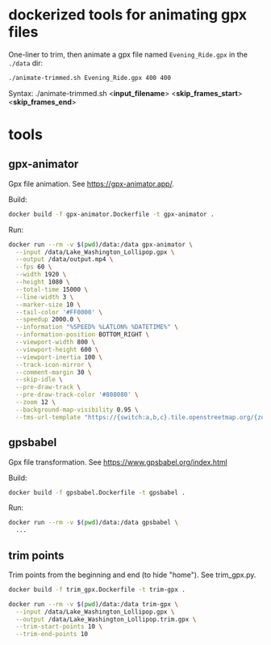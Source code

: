 # dockerized tools for animating gpx files

One-liner to trim, then animate a gpx file named ``Evening_Ride.gpx`` in the ``./data`` dir:

```bash
./animate-trimmed.sh Evening_Ride.gpx 400 400
```

Syntax:
./animate-trimmed.sh <__input_filename__> <__skip_frames_start__> <__skip_frames_end__>



# tools
## gpx-animator
Gpx file animation. See https://gpx-animator.app/.


Build:

```bash
docker build -f gpx-animator.Dockerfile -t gpx-animator .
```

Run:

```bash
docker run --rm -v $(pwd)/data:/data gpx-animator \
  --input /data/Lake_Washington_Lollipop.gpx \
  --output /data/output.mp4 \
  --fps 60 \
  --width 1920 \
  --height 1080 \
  --total-time 15000 \
  --line-width 3 \
  --marker-size 10 \
  --tail-color '#FF0000' \
  --speedup 2000.0 \
  --information "%SPEED% %LATLON% %DATETIME%" \
  --information-position BOTTOM_RIGHT \
  --viewport-width 800 \
  --viewport-height 600 \
  --viewport-inertia 100 \
  --track-icon-mirror \
  --comment-margin 30 \
  --skip-idle \
  --pre-draw-track \
  --pre-draw-track-color '#808080' \
  --zoom 12 \
  --background-map-visibility 0.95 \
  --tms-url-template "https://{switch:a,b,c}.tile.openstreetmap.org/{zoom}/{x}/{y}.png"
```






## gpsbabel
Gpx file transformation. See https://www.gpsbabel.org/index.html

Build:

```bash
docker build -f gpsbabel.Dockerfile -t gpsbabel .
```

Run:
```bash
docker run --rm -v $(pwd)/data:/data gpsbabel \
  ...
```

## trim points
Trim points from the beginning and end (to hide "home"). See trim_gpx.py.

```bash
docker build -f trim_gpx.Dockerfile -t trim-gpx .
```

```bash
docker run --rm -v $(pwd)/data:/data trim-gpx \
  --input /data/Lake_Washington_Lollipop.gpx \
  --output /data/Lake_Washington_Lollipop.trim.gpx \
  --trim-start-points 10 \
  --trim-end-points 10
```
